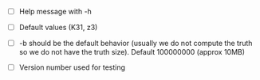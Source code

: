 - [ ] Help message with -h

- [ ] Default values (K31, z3)

- [ ] -b should be the default behavior (usually we do not compute the truth so we do not have the truth size). Default 100000000 (approx 10MB)

- [ ] Version number used for testing

  

